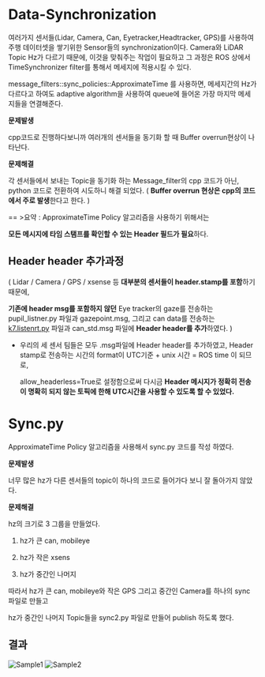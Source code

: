 # Data-Synchronization
여러가지 센서들(Lidar, Camera, Can, Eyetracker,Headtracker, GPS)를 사용하여 주행 데이터셋을 쌓기위한 Sensor들의 synchronization이다.
Camera와 LiDAR Topic Hz가 다르기 때문에, 이것을 맞춰주는 작업이 필요하고 그 과정은 ROS 상에서 TimeSynchronizer filter를 통해서 메세지에 적용시킬 수 있다. 

message_filters::sync_policies::ApproximateTime 를 사용하면, 메세지간의 Hz가 다르다고 하여도 adaptive algorithm을 사용하여 queue에 들어온 가장 마지막 메세지들을 연결해준다.

**문제발생**

cpp코드로 진행하다보니까 여러개의 센서들을 동기화 할 때 Buffer overrun현상이 나타난다.

**문제해결**

각 센서들에서 보내는 Topic을 동기화 하는 Message_filter의 cpp 코드가 아닌, python 코드로 전환하여 시도하니 해결 되었다. ( **Buffer overrun 현상은 cpp의 코드에서 주로 발생**한다고 한다. )



== >요약 :  ApproximateTime Policy 알고리즘을 사용하기 위해서는

**모든 메시지에 타임 스탬프를 확인할 수 있는 Header 필드가 필요**하다.


## Header header 추가과정

( Lidar /  Camera / GPS / xsense 등 **대부분의 센서들이 header.stamp를 포함**하기 때문에, 

**기존에 header msg를 포함하지 않던** Eye tracker의 gaze를 전송하는 pupil_listner.py 파일과 gazepoint.msg, 그리고 can data를 전송하는 [k7.listenrt.py](http://k7.listenrt.py) 파일과  can_std.msg 파일에 **Header header를 추가**하였다. )

- 우리의 세 센서 팀들은 모두 .msg파일에 Header header를 추가하였고, Header stamp로 전송하는 시간의 format이 UTC기준 + unix 시간 = ROS time 이 되므로,
    
    allow_headerless=True로 설정함으로써 다시금 **Header 메시지가 정확히 전송이 명확히 되지 않는 토픽에 한해 UTC시간을 사용할 수 있도록 할 수 있었다.**
    
# Sync.py

 ApproximateTime Policy 알고리즘을 사용해서 sync.py 코드를 작성 하였다. 

**문제발생**

너무 많은 hz가 다른 센서들의 topic이 하나의 코드로 들어가다 보니 잘 돌아가지 않았다. 

**문제해결**

hz의 크기로 3 그룹을 만들었다. 

1) hz가 큰 can, mobileye

2) hz가 작은 xsens

3) hz가 중간인 나머지

따라서 hz가 큰 can, mobileye와 작은 GPS 그리고 중간인 Camera를 하나의 sync 파일로 만들고 

hz가 중간인 나머지 Topic들을 sync2.py 파일로 만들어 publish 하도록 했다.

## 결과 
![Sample1](https://github.com/johook/Data-Synchronization/assets/116954375/dedc0495-655e-408f-845b-d04d9c346d9a)
![Sample2](https://github.com/johook/Data-Synchronization/assets/116954375/9d09a074-988a-49fe-b373-d1e094a442ae)

